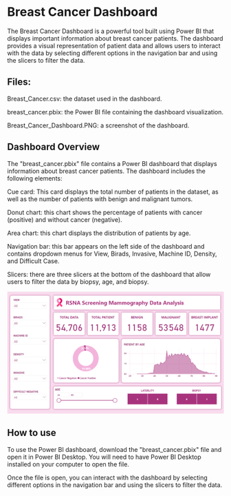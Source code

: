 # Breast Cancer Dashboard

The Breast Cancer Dashboard is a powerful tool built using Power BI that displays important information about breast cancer patients. The dashboard provides a visual representation of patient data and allows users to interact with the data by selecting different options in the navigation bar and using the slicers to filter the data.

## Files:

Breast_Cancer.csv: the dataset used in the dashboard.

breast_cancer.pbix: the Power BI file containing the dashboard visualization.

Breast_Cancer_Dashboard.PNG: a screenshot of the dashboard.

## Dashboard Overview

The "breast_cancer.pbix" file contains a Power BI dashboard that displays information about breast cancer patients. The dashboard includes the following elements:

Cue card: This card displays the total number of patients in the dataset, as well as the number of patients with benign and malignant tumors.

Donut chart: this chart shows the percentage of patients with cancer (positive) and without cancer (negative).

Area chart: this chart displays the distribution of patients by age.

Navigation bar: this bar appears on the left side of the dashboard and contains dropdown menus for View, Birads, Invasive, Machine ID, Density, and Difficult Case.

Slicers: there are three slicers at the bottom of the dashboard that allow users to filter the data by biopsy, age, and biopsy.



<img src="https://github.com/rahelsarif/BREAST-CANCER-DATA/blob/main/Breast_Cancer_Dashboard.PNG" alt="Alt text" title="Optional title">



## How to use
To use the Power BI dashboard, download the "breast_cancer.pbix" file and open it in Power BI Desktop. You will need to have Power BI Desktop installed on your computer to open the file.

Once the file is open, you can interact with the dashboard by selecting different options in the navigation bar and using the slicers to filter the data.
